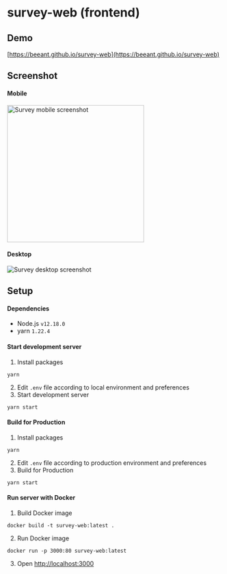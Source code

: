 # survey-web (frontend)

## Demo

[https://beeant.github.io/survey-web](https://beeant.github.io/survey-web)

## Screenshot

#### Mobile

<img alt="Survey mobile screenshot" src="https://user-images.githubusercontent.com/162004/100723971-b6b92580-3405-11eb-87f9-e5dd25dd6082.png" width="320px" />

#### Desktop

![Survey desktop screenshot](https://user-images.githubusercontent.com/162004/100721288-7c01be00-3402-11eb-9454-3bb75c5eaf6e.png)

## Setup

#### Dependencies
- Node.js `v12.18.0`
- yarn `1.22.4`

#### Start development server
1. Install packages
```
yarn
````
2. Edit `.env` file according to local environment and preferences
3. Start development server
```
yarn start
```

#### Build for Production
1. Install packages
```
yarn
```
2. Edit `.env` file according to production environment and preferences
3. Build for Production
```
yarn start
```

#### Run server with Docker
1. Build Docker image
```
docker build -t survey-web:latest .
```
2. Run Docker image
```
docker run -p 3000:80 survey-web:latest
```
3. Open [http://localhost:3000](http://localhost:3000)
